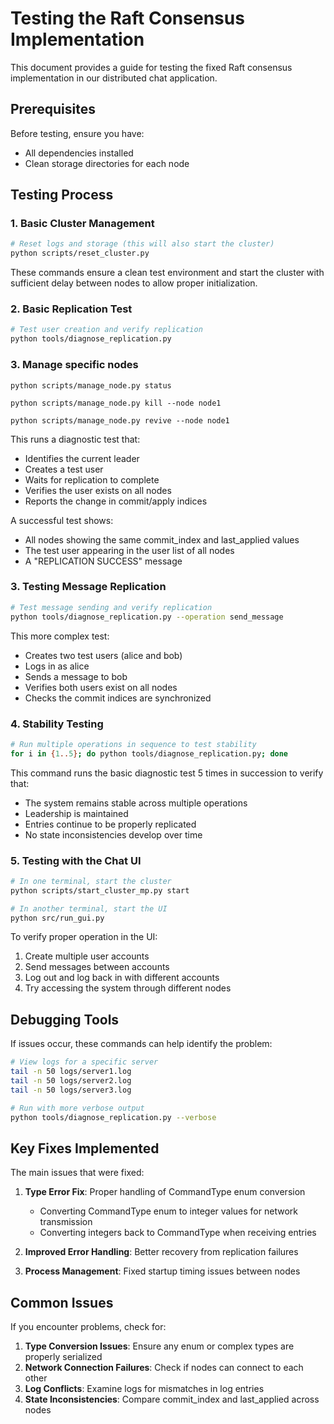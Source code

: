 # Testing the Raft Consensus Implementation

This document provides a guide for testing the fixed Raft consensus implementation in our distributed chat application.

## Prerequisites

Before testing, ensure you have:
- All dependencies installed
- Clean storage directories for each node

## Testing Process

### 1. Basic Cluster Management

```bash
# Reset logs and storage (this will also start the cluster)
python scripts/reset_cluster.py
```

These commands ensure a clean test environment and start the cluster with sufficient delay between nodes to allow proper initialization.

### 2. Basic Replication Test

```bash
# Test user creation and verify replication
python tools/diagnose_replication.py
```


### 3. Manage specific nodes
```
python scripts/manage_node.py status
```

```
python scripts/manage_node.py kill --node node1
```

```
python scripts/manage_node.py revive --node node1
```


This runs a diagnostic test that:
- Identifies the current leader
- Creates a test user
- Waits for replication to complete
- Verifies the user exists on all nodes
- Reports the change in commit/apply indices

A successful test shows:
- All nodes showing the same commit_index and last_applied values
- The test user appearing in the user list of all nodes
- A "REPLICATION SUCCESS" message

### 3. Testing Message Replication

```bash
# Test message sending and verify replication
python tools/diagnose_replication.py --operation send_message
```

This more complex test:
- Creates two test users (alice and bob)
- Logs in as alice
- Sends a message to bob
- Verifies both users exist on all nodes
- Checks the commit indices are synchronized

### 4. Stability Testing

```bash
# Run multiple operations in sequence to test stability
for i in {1..5}; do python tools/diagnose_replication.py; done
```

This command runs the basic diagnostic test 5 times in succession to verify that:
- The system remains stable across multiple operations
- Leadership is maintained
- Entries continue to be properly replicated
- No state inconsistencies develop over time

### 5. Testing with the Chat UI

```bash
# In one terminal, start the cluster
python scripts/start_cluster_mp.py start

# In another terminal, start the UI
python src/run_gui.py
```

To verify proper operation in the UI:
1. Create multiple user accounts
2. Send messages between accounts
3. Log out and log back in with different accounts
4. Try accessing the system through different nodes

## Debugging Tools

If issues occur, these commands can help identify the problem:

```bash
# View logs for a specific server
tail -n 50 logs/server1.log
tail -n 50 logs/server2.log
tail -n 50 logs/server3.log

# Run with more verbose output
python tools/diagnose_replication.py --verbose
```

## Key Fixes Implemented

The main issues that were fixed:

1. **Type Error Fix**: Proper handling of CommandType enum conversion
   - Converting CommandType enum to integer values for network transmission
   - Converting integers back to CommandType when receiving entries

2. **Improved Error Handling**: Better recovery from replication failures

3. **Process Management**: Fixed startup timing issues between nodes

## Common Issues

If you encounter problems, check for:

1. **Type Conversion Issues**: Ensure any enum or complex types are properly serialized
2. **Network Connection Failures**: Check if nodes can connect to each other
3. **Log Conflicts**: Examine logs for mismatches in log entries
4. **State Inconsistencies**: Compare commit_index and last_applied across nodes 